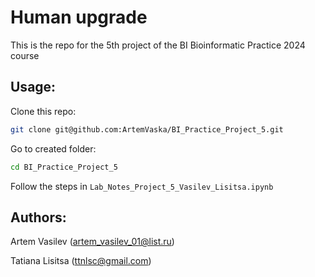 # Human upgrade

This is the repo for the 5th project of the BI Bioinformatic Practice 2024 course


## Usage:

Clone this repo: 

```bash
git clone git@github.com:ArtemVaska/BI_Practice_Project_5.git
```

Go to created folder:

```bash
cd BI_Practice_Project_5
```

Follow the steps in `Lab_Notes_Project_5_Vasilev_Lisitsa.ipynb`


## Authors:

Artem Vasilev (artem_vasilev_01@list.ru)

Tatiana Lisitsa (ttnlsc@gmail.com)
